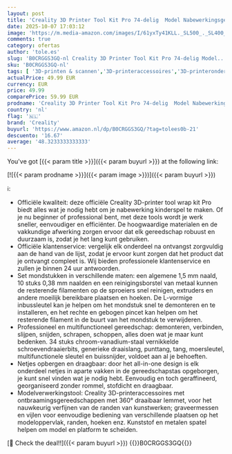 ```yaml
---
layout: post
title: 'Creality 3D Printer Tool Kit Pro 74-delig  Model Nabewerkingsgereedschap  Nozzle Reinigingsset  Afwerking  Ontbramen  Verwijderingsgereedschap  Reinigingsnaalden  Geschikt voor Alle 3D Printers'
date: 2025-10-07 17:03:12
image: 'https://m.media-amazon.com/images/I/61yxTy41KLL._SL500_._SL400_.jpg'
comments: true
category: ofertas
author: 'tole.es'
slug: 'B0CRGGS3GQ-nl Creality 3D Printer Tool Kit Pro 74-delig Model...'
sku: 'B0CRGGS3GQ-nl'
tags: [ '3D-printen & scannen','3D-printeraccessoires','3D-printeronderdelen & 3D-printeraccessoires','Zakelijk, industrie & wetenschap','creality','🇳🇱', ]
actualPrice: 49.99 EUR
currency: EUR
price: 49.99
comparePrice: 59.99 EUR
prodname: 'Creality 3D Printer Tool Kit Pro 74-delig  Model Nabewerkingsgereedschap  Nozzle Reinigingsset  Afwerking  Ontbramen  Verwijderingsgereedschap  Reinigingsnaalden  Geschikt voor Alle 3D Printers'
country: 'nl'
flag: '🇳🇱'
brand: 'Creality'
buyurl: 'https://www.amazon.nl/dp/B0CRGGS3GQ/?tag=tolees0b-21'
descuento: '16.67'
average: '48.3233333333333'
---
```


You've got [{{< param title >}}]({{< param buyurl >}}) at the following link:

[![{{< param prodname >}}]({{< param image >}})]({{< param buyurl >}})

ℹ️:

- Officiële kwaliteit: deze officiële Creality 3D-printer tool wrap kit Pro biedt alles wat je nodig hebt om je nabewerking kinderspel te maken. Of je nu beginner of professional bent, met deze tools wordt je werk sneller, eenvoudiger en efficiënter. De hoogwaardige materialen en de vakkundige afwerking zorgen ervoor dat elk gereedschap robuust en duurzaam is, zodat je het lang kunt gebruiken.
- Officiële klantenservice: vergelijk elk onderdeel na ontvangst zorgvuldig aan de hand van de lijst, zodat je ervoor kunt zorgen dat het product dat je ontvangt compleet is. Wij bieden professionele klantenservice en zullen je binnen 24 uur antwoorden.
- Set mondstukken in verschillende maten: een algemene 1,5 mm naald, 10 stuks 0,38 mm naalden en een reinigingsborstel van metaal kunnen de resterende filamenten op de sproeiers snel reinigen, extruders en andere moeilijk bereikbare plaatsen en hoeken. De L-vormige inbussleutel kan je helpen om het mondstuk snel te demonteren en te installeren, en het rechte en gebogen pincet kan helpen om het resterende filament in de buurt van het mondstuk te verwijderen.
- Professioneel en multifunctioneel gereedschap: demonteren, verbinden, slijpen, snijden, schrapen, schoppen, alles doen wat je maar kunt bedenken. 34 stuks chroom-vanadium-staal vernikkelde schroevendraaierbits, generieke draaislang, punttang, tang, moersleutel, multifunctionele sleutel en buissnijder, voldoet aan al je behoeften.
- Netjes opbergen en draagbaar: door het all-in-one design is elk onderdeel netjes in aparte vakken in de gereedschapstas opgeborgen, je kunt snel vinden wat je nodig hebt. Eenvoudig en toch geraffineerd, georganiseerd zonder rommel, stofdicht en draagbaar.
- Modelverwerkingstool: Creality 3D-printeraccessoires met ontbraamingsgereedschappen met 360° draaibaar lemmet, voor het nauwkeurig verfijnen van de randen van kunstwerken; graveermessen en vijlen voor eenvoudige bediening van verschillende plaatsen op het modeloppervlak, randen, hoeken enz. Kunststof en metalen spatel helpen om model en platform te scheiden.

[🛒 Check the deal!!]({{< param buyurl >}})
{{<world>}}B0CRGGS3GQ{{</world>}}
